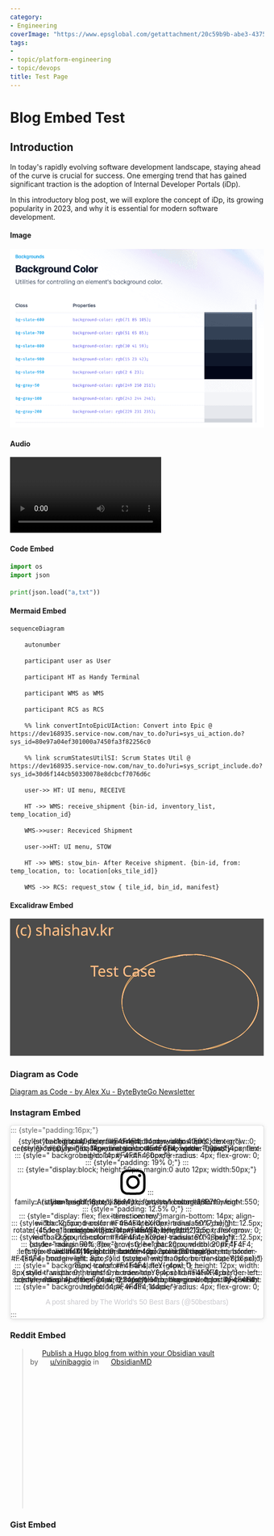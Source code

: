```yaml
---
category:
- Engineering
coverImage: "https://www.epsglobal.com/getattachment/20c59b9b-abe3-4375-8210-366f6d8e9a7a/Containers,-Docker-and-Kubernetes-A-beginner-s-guide-Part-2.jpg?maxsidesize=780&width=780"
tags:
- 
- topic/platform-engineering
- topic/devops
title: Test Page
---
```


# Blog Embed Test

## Introduction

In today's rapidly evolving software development landscape, staying ahead of the curve is crucial for success. One emerging trend that has gained significant traction is the adoption of Internal Developer Portals (iDp).

In this introductory blog post, we will explore the concept of iDp, its growing popularity in 2023, and why it is essential for modern software development.

#### Image

![](/Assets/media/Blog%20Embed%20Test/Blog%20Embed%20Support-image-20230825032830918.png)

#### Audio

![](/Assets/media/Blog%20Embed%20Test/Recording%2020230825050446.webm)

#### Code Embed

``` python
import os
import json

print(json.load("a,txt"))
```

#### Mermaid Embed

``` mermaid
sequenceDiagram

    autonumber

    participant user as User

    participant HT as Handy Terminal

    participant WMS as WMS

    participant RCS as RCS

    %% link convertIntoEpicUIAction: Convert into Epic @ https://dev168935.service-now.com/nav_to.do?uri=sys_ui_action.do?sys_id=80e97a04ef301000a7450fa3f82256c0

    %% link scrumStatesUtilSI: Scrum States Util @ https://dev168935.service-now.com/nav_to.do?uri=sys_script_include.do?sys_id=30d6f144cb50330078e8dcbcf7076d6c

    user->> HT: UI menu, RECEIVE

    HT ->> WMS: receive_shipment {bin-id, inventory_list, temp_location_id}

    WMS->>user: Receviced Shipment

    user->>HT: UI menu, STOW

    HT ->> WMS: stow_bin- After Receive shipment. {bin-id, from: temp_location, to: location[oks_tile_id]}

    WMS ->> RCS: request_stow { tile_id, bin_id, manifest}
```

#### Excalidraw Embed

![](/Assets/media/Blog%20Embed%20Test/Test%20Page%202023-08-25%2004.41.44.excalidraw.svg)

### Diagram as Code

[Diagram as Code - by Alex Xu - ByteByteGo Newsletter](https://blog.bytebytego.com/p/diagram-as-code)

### Instagram Embed

<blockquote class="instagram-media" data-instgrm-permalink="https://www.instagram.com/p/CwR85jPA4IB/?utm_source=ig_embed&amp;utm_campaign=loading" data-instgrm-version="14" style=" background:#FFF; border:0; border-radius:3px; box-shadow:0 0 1px 0 rgba(0,0,0,0.5),0 1px 10px 0 rgba(0,0,0,0.15); margin: 1px; max-width:540px; min-width:326px; padding:0; width:99.375%; width:-webkit-calc(100% - 2px); width:calc(100% - 2px);">

::: {style="padding:16px;"}
<a href="https://www.instagram.com/p/CwR85jPA4IB/?utm_source=ig_embed&amp;utm_campaign=loading" style=" background:#FFFFFF; line-height:0; padding:0 0; text-align:center; text-decoration:none; width:100%;" target="_blank">

::: {style=" display: flex; flex-direction: row; align-items: center;"}
::: {style="background-color: #F4F4F4; border-radius: 50%; flex-grow: 0; height: 40px; margin-right: 14px; width: 40px;"}
:::

::: {style="display: flex; flex-direction: column; flex-grow: 1; justify-content: center;"}
::: {style=" background-color: #F4F4F4; border-radius: 4px; flex-grow: 0; height: 14px; margin-bottom: 6px; width: 100px;"}
:::

::: {style=" background-color: #F4F4F4; border-radius: 4px; flex-grow: 0; height: 14px; width: 60px;"}
:::
:::
:::

::: {style="padding: 19% 0;"}
:::

::: {style="display:block; height:50px; margin:0 auto 12px; width:50px;"}
<svg width="50px" height="50px" viewBox="0 0 60 60" version="1.1" xmlns="https://www.w3.org/2000/svg" xmlns:xlink="https://www.w3.org/1999/xlink">
<g stroke="none" stroke-width="1" fill="none" fill-rule="evenodd"><g transform="translate(-511.000000, -20.000000)" fill="#000000"><g><path d="M556.869,30.41 C554.814,30.41 553.148,32.076 553.148,34.131 C553.148,36.186 554.814,37.852 556.869,37.852 C558.924,37.852 560.59,36.186 560.59,34.131 C560.59,32.076 558.924,30.41 556.869,30.41 M541,60.657 C535.114,60.657 530.342,55.887 530.342,50 C530.342,44.114 535.114,39.342 541,39.342 C546.887,39.342 551.658,44.114 551.658,50 C551.658,55.887 546.887,60.657 541,60.657 M541,33.886 C532.1,33.886 524.886,41.1 524.886,50 C524.886,58.899 532.1,66.113 541,66.113 C549.9,66.113 557.115,58.899 557.115,50 C557.115,41.1 549.9,33.886 541,33.886 M565.378,62.101 C565.244,65.022 564.756,66.606 564.346,67.663 C563.803,69.06 563.154,70.057 562.106,71.106 C561.058,72.155 560.06,72.803 558.662,73.347 C557.607,73.757 556.021,74.244 553.102,74.378 C549.944,74.521 548.997,74.552 541,74.552 C533.003,74.552 532.056,74.521 528.898,74.378 C525.979,74.244 524.393,73.757 523.338,73.347 C521.94,72.803 520.942,72.155 519.894,71.106 C518.846,70.057 518.197,69.06 517.654,67.663 C517.244,66.606 516.755,65.022 516.623,62.101 C516.479,58.943 516.448,57.996 516.448,50 C516.448,42.003 516.479,41.056 516.623,37.899 C516.755,34.978 517.244,33.391 517.654,32.338 C518.197,30.938 518.846,29.942 519.894,28.894 C520.942,27.846 521.94,27.196 523.338,26.654 C524.393,26.244 525.979,25.756 528.898,25.623 C532.057,25.479 533.004,25.448 541,25.448 C548.997,25.448 549.943,25.479 553.102,25.623 C556.021,25.756 557.607,26.244 558.662,26.654 C560.06,27.196 561.058,27.846 562.106,28.894 C563.154,29.942 563.803,30.938 564.346,32.338 C564.756,33.391 565.244,34.978 565.378,37.899 C565.522,41.056 565.552,42.003 565.552,50 C565.552,57.996 565.522,58.943 565.378,62.101 M570.82,37.631 C570.674,34.438 570.167,32.258 569.425,30.349 C568.659,28.377 567.633,26.702 565.965,25.035 C564.297,23.368 562.623,22.342 560.652,21.575 C558.743,20.834 556.562,20.326 553.369,20.18 C550.169,20.033 549.148,20 541,20 C532.853,20 531.831,20.033 528.631,20.18 C525.438,20.326 523.257,20.834 521.349,21.575 C519.376,22.342 517.703,23.368 516.035,25.035 C514.368,26.702 513.342,28.377 512.574,30.349 C511.834,32.258 511.326,34.438 511.181,37.631 C511.035,40.831 511,41.851 511,50 C511,58.147 511.035,59.17 511.181,62.369 C511.326,65.562 511.834,67.743 512.574,69.651 C513.342,71.625 514.368,73.296 516.035,74.965 C517.703,76.634 519.376,77.658 521.349,78.425 C523.257,79.167 525.438,79.673 528.631,79.82 C531.831,79.965 532.853,80.001 541,80.001 C549.148,80.001 550.169,79.965 553.369,79.82 C556.562,79.673 558.743,79.167 560.652,78.425 C562.623,77.658 564.297,76.634 565.965,74.965 C567.633,73.296 568.659,71.625 569.425,69.651 C570.167,67.743 570.674,65.562 570.82,62.369 C570.966,59.17 571,58.147 571,50 C571,41.851 570.966,40.831 570.82,37.631"></path></g></g></g>
</svg>
:::

::: {style="padding-top: 8px;"}
::: {style=" color:#3897f0; font-family:Arial,sans-serif; font-size:14px; font-style:normal; font-weight:550; line-height:18px;"}
View this post on Instagram
:::
:::

::: {style="padding: 12.5% 0;"}
:::

::: {style="display: flex; flex-direction: row; margin-bottom: 14px; align-items: center;"}
<div>

::: {style="background-color: #F4F4F4; border-radius: 50%; height: 12.5px; width: 12.5px; transform: translateX(0px) translateY(7px);"}
:::

::: {style="background-color: #F4F4F4; height: 12.5px; transform: rotate(-45deg) translateX(3px) translateY(1px); width: 12.5px; flex-grow: 0; margin-right: 14px; margin-left: 2px;"}
:::

::: {style="background-color: #F4F4F4; border-radius: 50%; height: 12.5px; width: 12.5px; transform: translateX(9px) translateY(-18px);"}
:::

</div>

::: {style="margin-left: 8px;"}
::: {style=" background-color: #F4F4F4; border-radius: 50%; flex-grow: 0; height: 20px; width: 20px;"}
:::

::: {style=" width: 0; height: 0; border-top: 2px solid transparent; border-left: 6px solid #f4f4f4; border-bottom: 2px solid transparent; transform: translateX(16px) translateY(-4px) rotate(30deg)"}
:::
:::

::: {style="margin-left: auto;"}
::: {style=" width: 0px; border-top: 8px solid #F4F4F4; border-right: 8px solid transparent; transform: translateY(16px);"}
:::

::: {style=" background-color: #F4F4F4; flex-grow: 0; height: 12px; width: 16px; transform: translateY(-4px);"}
:::

::: {style=" width: 0; height: 0; border-top: 8px solid #F4F4F4; border-left: 8px solid transparent; transform: translateY(-4px) translateX(8px);"}
:::
:::
:::

::: {style="display: flex; flex-direction: column; flex-grow: 1; justify-content: center; margin-bottom: 24px;"}
::: {style=" background-color: #F4F4F4; border-radius: 4px; flex-grow: 0; height: 14px; margin-bottom: 6px; width: 224px;"}
:::

::: {style=" background-color: #F4F4F4; border-radius: 4px; flex-grow: 0; height: 14px; width: 144px;"}
:::
:::

</a>
<p style=" color:#c9c8cd; font-family:Arial,sans-serif; font-size:14px; line-height:17px; margin-bottom:0; margin-top:8px; overflow:hidden; padding:8px 0 7px; text-align:center; text-overflow:ellipsis; white-space:nowrap;">
<a href="https://www.instagram.com/p/CwR85jPA4IB/?utm_source=ig_embed&amp;utm_campaign=loading" style=" color:#c9c8cd; font-family:Arial,sans-serif; font-size:14px; font-style:normal; font-weight:normal; line-height:17px; text-decoration:none;" target="_blank">A post shared by The World's 50 Best Bars (@50bestbars)</a>
</p>
:::

</blockquote>
<script async src="//www.instagram.com/embed.js"></script>

### Reddit Embed

<blockquote class="reddit-embed-bq" style="height:316px" data-embed-height="316">
     
<a href="https://www.reddit.com/r/ObsidianMD/comments/uz6501/publish_a_hugo_blog_from_within_your_obsidian/">Publish a Hugo blog from within your Obsidian vault</a><br> by      <a href="https://www.reddit.com/user/vinibaggio">u/vinibaggio</a> in      <a href="https://www.reddit.com/r/ObsidianMD/">ObsidianMD</a>    
</blockquote>
<script async="" src="https://embed.reddit.com/widgets.js" charset="UTF-8"></script>

### Gist Embed

<script src="https://gist.github.com/wiresurfer/d3333242505555ce6f95cf799c110ab6.js"></script>
